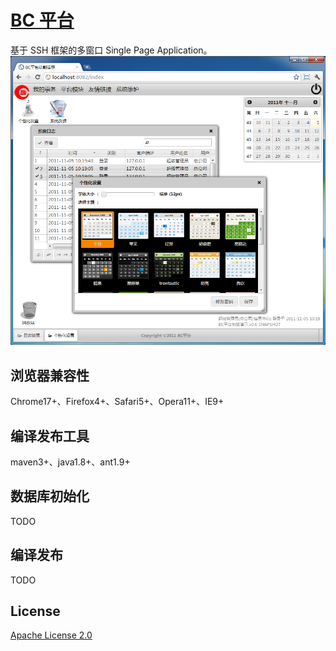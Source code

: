 ﻿# [BC 平台](https://github.com/bcsoft/bc-framework)
基于 SSH 框架的多窗口 Single Page Application。
![](docs/index.png)

## 浏览器兼容性
Chrome17+、Firefox4+、Safari5+、Opera11+、IE9+ 

## 编译发布工具
maven3+、java1.8+、ant1.9+

## 数据库初始化
TODO

## 编译发布
TODO

## License
[Apache License 2.0](http://www.apache.org/licenses/LICENSE-2.0)